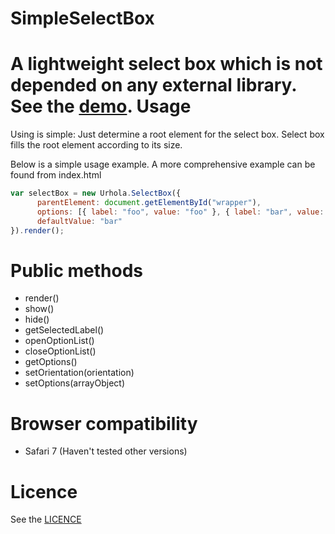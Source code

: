 SimpleSelectBox
===============
A lightweight select box which is not depended on any external library. See the <a href="http://knaitti.org/SimpleSelectBox/">demo</a>.
Usage
==============
Using is simple: Just determine a root element for the select box. Select box fills the root element according to its size.

Below is a simple usage example. A more comprehensive example can be found from index.html

```javascript
var selectBox = new Urhola.SelectBox({
      parentElement: document.getElementById("wrapper"),
      options: [{ label: "foo", value: "foo" }, { label: "bar", value: "bar" }],
      defaultValue: "bar"
}).render();
```
Public methods
===============
 - render()
 - show()
 - hide()
 - getSelectedLabel()
 - openOptionList()
 - closeOptionList()
 - getOptions()
 - setOrientation(orientation)
 - setOptions(arrayObject)

Browser compatibility
==============
 - Safari 7 (Haven't tested other versions)

Licence
=============
See the <a href="https://github.com/janikoskela/SimpleSelectBox/blob/master/LICENSE">LICENCE</a>
